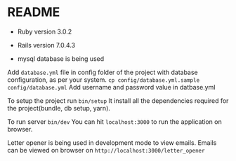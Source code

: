 # README

- Ruby version
  3.0.2

- Rails version
  7.0.4.3

* mysql database is being used

Add `database.yml` file in config folder of the project with database configuration, as per your system.
`cp config/database.yml.sample config/database.yml`
Add username and password value in datbase.yml

To setup the project run `bin/setup`
It install all the dependencies required for the project(bundle, db setup, yarn).

To run server `bin/dev`
You can hit `localhost:3000` to run the application on browser.

Letter opener is being used in development mode to view emails.
Emails can be viewed on browser on `http://localhost:3000/letter_opener`
